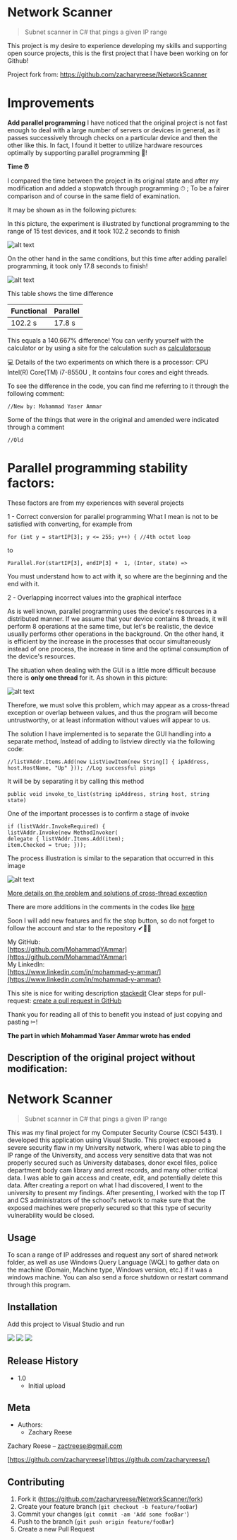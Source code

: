 
#  Network Scanner
>Subnet scanner in C# that pings a given IP range

This project is my desire to experience developing my skills and supporting open source projects, this is the first project that I have been working on for Github!

Project fork from: https://github.com/zacharyreese/NetworkScanner


# Improvements

**Add parallel programming**
I have noticed that the original project is not fast enough to deal with a large number of servers or devices in general, as it passes successively through checks on a particular device and then the other like this.
In fact, I found it better to utilize hardware resources optimally by supporting parallel programming 🎯!

**Time ⏰**

I compared the time between the project in its original state and after my modification and added a stopwatch through programming ⏱ ; To be a fairer comparison and of course in the same field of examination.

It may be shown as in the following pictures:

In this picture, the experiment is illustrated by functional programming to the range of 15 test devices, and it took 102.2 seconds to finish

![alt text](https://github.com/MohammadYAmmar/NetworkScanner/blob/feature/parallelProgramming/Picture%20of%20functional%20programming.png "Picture of functional programming")

On the other hand in the same conditions, but this time after adding parallel programming, it took only 17.8 seconds to finish!

![alt text](https://github.com/MohammadYAmmar/NetworkScanner/blob/feature/parallelProgramming/Picture%20of%20parallel%20programming.png "Picture of parallel programming")

This table shows the time difference

| Functional | Parallel |
|--|--|
| 102.2 s | 17.8 s |

This equals a 140.667% difference!
You can verify yourself with the calculator or by using a site for the calculation such as [calculatorsoup](https://www.calculatorsoup.com/calculators/algebra/percent-difference-calculator.php)

💻 Details of the two experiments on which there is a processor: CPU Intel(R) Core(TM) i7-8550U , It contains four cores and eight threads.


To see the difference in the code, you can find me referring to it through the following comment:

    //New by: Mohammad Yaser Ammar
    
Some of the things that were in the original and amended were indicated through a comment

    //Old

# Parallel programming stability factors:
These factors are from my experiences with several projects

1 - Correct conversion for parallel programming
What I mean is not to be satisfied with converting, for example from

    for (int y = startIP[3]; y <= 255; y++) { //4th octet loop
   to 
   

    Parallel.For(startIP[3], endIP[3] +  1, (Inter, state) => 
    
You must understand how to act with it, so where are the beginning and the end with it.

2 - Overlapping incorrect values into the graphical interface

As is well known, parallel programming uses the device's resources in a distributed manner. If we assume that your device contains 8 threads, it will perform 8 operations at the same time, but let's be realistic, the device usually performs other operations in the background. On the other hand, it is efficient by the increase in the processes that occur simultaneously instead of one process, the increase in time and the optimal consumption of the device's resources.

The situation when dealing with the GUI is a little more difficult because there is **only one thread** for it. As shown in this picture: 

![alt text](https://i.stack.imgur.com/6MtB3.png
 "Picture of UI thread")

Therefore, we must solve this problem, which may appear as a cross-thread exception or overlap between values, and thus the program will become untrustworthy, or at least information without values will appear to us.

The solution I have implemented is to separate the GUI handling into a separate method, Instead of adding to listview directly via the following code:

    //listVAddr.Items.Add(new ListViewItem(new String[] { ipAddress, host.HostName, "Up" })); //Log successful pings

It will be by separating it by calling this method

    public void invoke_to_list(string ipAddress, string host, string state)

One of the important processes is to confirm a stage of invoke 

    if (listVAddr.InvokeRequired) { 
    listVAddr.Invoke(new MethodInvoker(
    delegate { listVAddr.Items.Add(item); 
    item.Checked = true; }));


The process illustration is similar to the separation that occurred in this image

![alt text](https://i.stack.imgur.com/8k5kn.png
 "Picture of UI thread with invoke")

[More details on the problem and solutions of cross-thread exception](https://stackoverflow.com/questions/142003/cross-thread-operation-not-valid-control-accessed-from-a-thread-other-than-the)

There are more additions in the comments in the codes like [here](https://github.com/MohammadYAmmar/NetworkScanner/blob/feature/parallelProgramming/NetworkScanner/Form1.cs)

Soon I will add new features and fix the stop button, so do not forget to follow the account and star to the repository  ✔🌟😁


My GitHub:  
[https://github.com/MohammadYAmmar](https://github.com/MohammadYAmmar)  
My LinkedIn:  
[https://www.linkedin.com/in/mohammad-y-ammar/](https://www.linkedin.com/in/mohammad-y-ammar/)

This site is nice for writing description [stackedit](https://stackedit.io/)
Clear steps for pull-request: [create a pull request in GitHub](https://opensource.com/article/19/7/create-pull-request-github)


Thank you for reading all of this to benefit you instead of just copying and pasting ✂!

**The part in which Mohammad Yaser Ammar wrote has ended**



## Description of the original project without modification:

# Network Scanner
>Subnet scanner in C# that pings a given IP range

This was my final project for my Computer Security Course (CSCI 5431). I developed this application using Visual Studio. This project exposed a severe security flaw in my University network, where I was able to ping the IP range of the University, and access very sensitive data that was not properly secured such as University databases, donor excel files, police department body cam library and arrest records, and many other critical data. I was able to gain access and create, edit, and potentially delete this data. After creating a report on what I had discovered, I went to the university to present my findings. After presenting, I worked with the top IT and CS administrators of the school's network to make sure that the exposed machines were properly secured so that this type of security vulnerability would be closed.

## Usage

To scan a range of IP addresses and request any sort of shared network folder, as well as use Windows Query Language (WQL) to gather data on the machine (Domain, Machine type, Windows version, etc.) if it was a windows machine. You can also send a force shutdown or restart command through this program.

## Installation

Add this project to Visual Studio and run

![][pic1]
![][pic2]
![][pic3]

[pic1]: https://i.gyazo.com/dd998a93ad8e46db59b84649a38d7d67.png
[pic2]: https://imgur.com/QZNfGT1.jpg
[pic3]: https://imgur.com/YwqaBvR.jpg

## Release History

* 1.0
    * Initial upload

## Meta

* Authors:
    * Zachary Reese

Zachary Reese – zactreese@gmail.com

[https://github.com/zacharyreese](https://github.com/zacharyreese/)

## Contributing

1. Fork it (<https://github.com/zacharyreese/NetworkScanner/fork>)
2. Create your feature branch (`git checkout -b feature/fooBar`)
3. Commit your changes (`git commit -am 'Add some fooBar'`)
4. Push to the branch (`git push origin feature/fooBar`)
5. Create a new Pull Request




